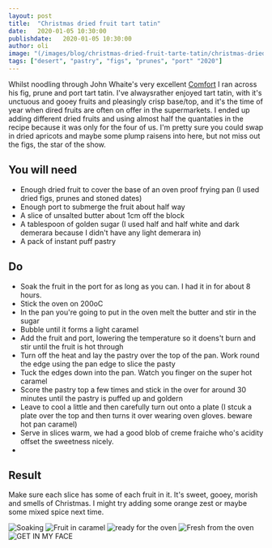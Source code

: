 ```yaml
---
layout: post
title:  "Christmas dried fruit tart tatin"
date:   2020-01-05 10:30:00
publishdate:   2020-01-05 10:30:00
author: oli
image: "(/images/blog/christmas-dried-fruit-tarte-tatin/christmas-dried-fruit-tarte-tatin-5.jpg"
tags: ["desert", "pastry", "figs", "prunes", "port" "2020"]
---
```


Whilst noodling through John Whaite's very excellent [Comfort](https://amzn.to/2MVjZiP) I ran across his fig, prune and port tart tatin.  I've alwaysrather enjoyed tart tatin, with it's unctuous and gooey fruits and pleasingly crisp base/top, and it's the time of year when dired fruits are often on offer in the supermarkets.  I ended up adding different dried fruits and using almost half the quantaties in the recipe because it was only for the four of us.  I'm pretty sure you could swap in dried apricots and maybe some plump raisens into here, but not miss out the figs, the star of the show.



## You will need

* Enough dried fruit to cover the base of an oven proof frying pan (I used dried figs, prunes and stoned dates)
* Enough port to submerge the fruit about half way
* A slice of unsalted butter about 1cm off the block
* A tablespoon of golden sugar (I used half and half white and dark demerara because I didn't have any light demerara in)
* A pack of instant puff pastry

## Do

* Soak the fruit in the port for as long as you can.  I had it in for about 8 hours.
* Stick the oven on 200oC
* In the pan you're going to put in the oven melt the butter and stir in the sugar
* Bubble until it forms a light caramel
* Add the fruit and port, lowering the temperature so it doens't burn and stir until the fruit is hot through
* Turn off the heat and lay the pastry over the top of the pan.  Work round the edge using the pan edge to slice the pasty
* Tuck the edges down into the pan.  Watch you finger on the super hot caramel
* Score the pastry top a few times and stick in the over for around 30 minutes until the pastry is puffed up and goldern
* Leave to cool a little and then carefully turn out onto a plate (I stcuk a plate over the top and then turns it over wearing oven gloves.  beware hot pan caramel)
* Serve in slices warm, we had a good blob of creme fraiche who's acidity offset the sweetness nicely.
* 


## Result

Make sure each slice has some of each fruit in it. It's sweet, gooey, morish and smells of Christmas.  I might try adding some orange zest or maybe some mixed spice next time.


![Soaking](/images/blog/christmas-dried-fruit-tarte-tatin/christmas-dried-fruit-tarte-tatin-1.jpg)
![Fruit in caramel](/images/blog/christmas-dried-fruit-tarte-tatin/christmas-dried-fruit-tarte-tatin-2.jpg)
![ready for the oven](/images/blog/christmas-dried-fruit-tarte-tatin/christmas-dried-fruit-tarte-tatin-3.jpg)
![Fresh from the oven](/images/blog/christmas-dried-fruit-tarte-tatin/christmas-dried-fruit-tarte-tatin-4.jpg)
![GET IN MY FACE](/images/blog/christmas-dried-fruit-tarte-tatin/christmas-dried-fruit-tarte-tatin-5.jpg)
